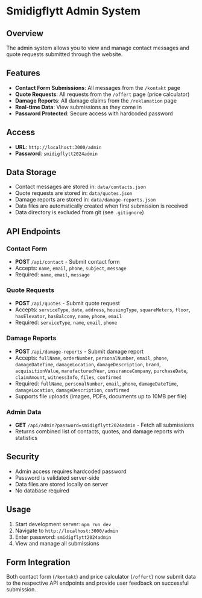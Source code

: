 # Smidigflytt Admin System

## Overview
The admin system allows you to view and manage contact messages and quote requests submitted through the website.

## Features
- **Contact Form Submissions**: All messages from the `/kontakt` page
- **Quote Requests**: All requests from the `/offert` page (price calculator)
- **Damage Reports**: All damage claims from the `/reklamation` page
- **Real-time Data**: View submissions as they come in
- **Password Protected**: Secure access with hardcoded password

## Access
- **URL**: `http://localhost:3000/admin`
- **Password**: `smidigflytt2024admin`

## Data Storage
- Contact messages are stored in: `data/contacts.json`
- Quote requests are stored in: `data/quotes.json`
- Damage reports are stored in: `data/damage-reports.json`
- Data files are automatically created when first submission is received
- Data directory is excluded from git (see `.gitignore`)

## API Endpoints

### Contact Form
- **POST** `/api/contact` - Submit contact form
- Accepts: `name`, `email`, `phone`, `subject`, `message`
- Required: `name`, `email`, `message`

### Quote Requests
- **POST** `/api/quotes` - Submit quote request
- Accepts: `serviceType`, `date`, `address`, `housingType`, `squareMeters`, `floor`, `hasElevator`, `hasBalcony`, `name`, `phone`, `email`
- Required: `serviceType`, `name`, `email`, `phone`

### Damage Reports
- **POST** `/api/damage-reports` - Submit damage report
- Accepts: `fullName`, `orderNumber`, `personalNumber`, `email`, `phone`, `damageDateTime`, `damageLocation`, `damageDescription`, `brand`, `acquisitionValue`, `manufacturedYear`, `insuranceCompany`, `purchaseDate`, `claimAmount`, `witnessInfo`, `files`, `confirmed`
- Required: `fullName`, `personalNumber`, `email`, `phone`, `damageDateTime`, `damageLocation`, `damageDescription`, `confirmed`
- Supports file uploads (images, PDFs, documents up to 10MB per file)

### Admin Data
- **GET** `/api/admin?password=smidigflytt2024admin` - Fetch all submissions
- Returns combined list of contacts, quotes, and damage reports with statistics

## Security
- Admin access requires hardcoded password
- Password is validated server-side
- Data files are stored locally on server
- No database required

## Usage
1. Start development server: `npm run dev`
2. Navigate to `http://localhost:3000/admin`
3. Enter password: `smidigflytt2024admin`
4. View and manage all submissions

## Form Integration
Both contact form (`/kontakt`) and price calculator (`/offert`) now submit data to the respective API endpoints and provide user feedback on successful submission.
